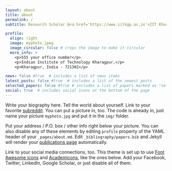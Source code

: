 ```yaml
---
layout: about
title: about
permalink: /
subtitle: Research Scholar @<a href='https://www.iitkgp.ac.in'>IIT Kharagpur</a> | School of Nanoscience and Technology. 

profile:
  align: right
  image: myphoto.jpeg
  image_circular: false # crops the image to make it circular
  more_info: >
    <p>555 your office number</p>
    <p>Indian Institute of Technology Kharagpur,</p>
    <p>Kharagpur, India - 721302</p>

news: false #true  # includes a list of news items
latest_posts: false #true  # includes a list of the newest posts
selected_papers: false #true # includes a list of papers marked as "selected={true}"
social: true  # includes social icons at the bottom of the page
---
```


Write your biography here. Tell the world about yourself. Link to your favorite [subreddit](http://reddit.com). You can put a picture in, too. The code is already in, just name your picture `myphoto.jpg` and put it in the `img/` folder.

Put your address / P.O. box / other info right below your picture. You can also disable any of these elements by editing `profile` property of the YAML header of your `_pages/about.md`. Edit `_bibliography/papers.bib` and Jekyll will render your [publications page](/al-folio/publications/) automatically.

Link to your social media connections, too. This theme is set up to use [Font Awesome icons](https://fontawesome.com/) and [Academicons](https://jpswalsh.github.io/academicons/), like the ones below. Add your Facebook, Twitter, LinkedIn, Google Scholar, or just disable all of them.